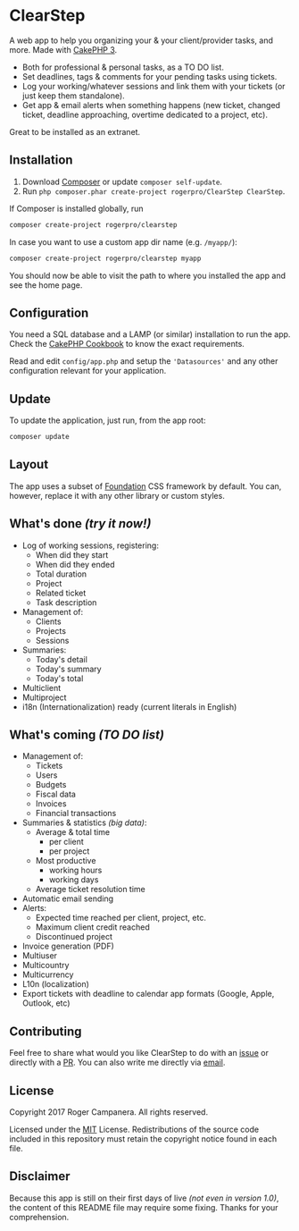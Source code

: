 # ClearStep

A web app to help you organizing your & your client/provider tasks, and more. Made with [CakePHP 3](https://github.com/cakephp/cakephp).

- Both for professional & personal tasks, as a TO DO list.
- Set deadlines, tags & comments for your pending tasks using tickets.
- Log your working/whatever sessions and link them with your tickets (or just keep them standalone).
- Get app & email alerts when something happens (new ticket, changed ticket, deadline approaching, overtime dedicated to a project, etc).

Great to be installed as an extranet. 

## Installation

1. Download [Composer](http://getcomposer.org/doc/00-intro.md) or update `composer self-update`.
2. Run `php composer.phar create-project rogerpro/ClearStep ClearStep`.

If Composer is installed globally, run

```bash
composer create-project rogerpro/clearstep
```

In case you want to use a custom app dir name (e.g. `/myapp/`):

```bash
composer create-project rogerpro/clearstep myapp
```

You should now be able to visit the path to where you installed the app and see the home page.

## Configuration

You need a SQL database and a LAMP (or similar) installation to run the app. Check the [CakePHP Cookbook](https://book.cakephp.org/3.0/en/installation.html#requirements) to know the exact requirements.

Read and edit `config/app.php` and setup the `'Datasources'` and any other
configuration relevant for your application.

## Update

To update the application, just run, from the app root:

```bash
composer update
```

## Layout

The app uses a subset of [Foundation](http://foundation.zurb.com/) CSS framework by default. You can, however, replace it with any other library or custom styles.

## What's done *(try it now!)*

- Log of working sessions, registering:
  - When did they start
  - When did they ended
  - Total duration
  - Project
  - Related ticket
  - Task description
- Management of:
  - Clients
  - Projects
  - Sessions
- Summaries:
  - Today's detail
  - Today's summary
  - Today's total
- Multiclient
- Multiproject
- i18n (Internationalization) ready (current literals in English)

## What's coming *(TO DO list)*

- Management of:
  - Tickets
  - Users
  - Budgets
  - Fiscal data
  - Invoices
  - Financial transactions
- Summaries & statistics *(big data)*:
  - Average & total time
    - per client
    - per project
  - Most productive
    - working hours
    - working days
  - Average ticket resolution time
- Automatic email sending
- Alerts:
  - Expected time reached per client, project, etc.
  - Maximum client credit reached
  - Discontinued project
- Invoice generation (PDF)
- Multiuser
- Multicountry
- Multicurrency
- L10n (localization)
- Export tickets with deadline to calendar app formats (Google, Apple, Outlook, etc)

## Contributing

Feel free to share what would you like ClearStep to do with an [issue](https://github.com/rogerpro/ClearStep/issues) or directly with a [PR](https://github.com/rogerpro/ClearStep/pulls). You can also write me directly via [email](mailto:git@roger.pro).

## License

Copyright 2017 Roger Campanera. All rights reserved.

Licensed under the [MIT](http://www.opensource.org/licenses/mit-license.php) License. Redistributions of the source code included in this repository must retain the copyright notice found in each file.

## Disclaimer

Because this app is still on their first days of live *(not even in version 1.0)*, the content of this README file may require some fixing. Thanks for your comprehension.
